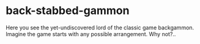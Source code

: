# back-stabbed-gammon
 Here you see the yet-undiscovered lord of the classic game backgammon. Imagine the game starts with any possible arrangement. Why not?..
